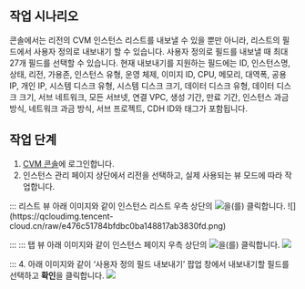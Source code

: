 ## 작업 시나리오

콘솔에서는 리전의 CVM 인스턴스 리스트를 내보낼 수 있을 뿐만 아니라, 리스트의 필드에서 사용자 정의로 내보내기 할 수 있습니다. 사용자 정의로 필드를 내보낼 때 최대 27개 필드를 선택할 수 있습니다. 현재 내보내기를 지원하는 필드에는 ID, 인스턴스명, 상태, 리전, 가용존, 인스턴스 유형, 운영 체제, 이미지 ID, CPU, 메모리, 대역폭, 공용 IP, 개인 IP, 시스템 디스크 유형, 시스템 디스크 크기, 데이터 디스크 유형, 데이터 디스크 크기, 서브 네트워크, 모든 서브넷, 연결 VPC, 생성 기간, 만료 기간, 인스턴스 과금 방식, 네트워크 과금 방식, 서브 프로젝트, CDH ID와 태그가 포함됩니다.

## 작업 단계

1.  [CVM 콘솔](https://console.cloud.tencent.com/cvm/index)에 로그인합니다.
2. 인스턴스 관리 페이지 상단에서 리전을 선택하고, 실제 사용되는 뷰 모드에 따라 작업합니다.
<dx-tabs>
::: 리스트 뷰
아래 이미지와 같이 인스턴스 리스트 우측 상단의 <img src="https://main.qcloudimg.com/raw/cea73c3a873320c8451955ce1073683d.png" style="margin:0;"></img>을(를) 클릭합니다.
![](https://qcloudimg.tencent-cloud.cn/raw/e476c51784bfdbc0ba148817ab3830fd.png)

:::
::: 탭 뷰
아래 이미지와 같이 인스턴스 페이지 우측 상단의 <img src="https://main.qcloudimg.com/raw/cea73c3a873320c8451955ce1073683d.png" style="margin:0;"></img>을(를) 클릭합니다.
![](https://qcloudimg.tencent-cloud.cn/raw/31378b42b5cd56a5af458149c1ae34a6.png)

:::
</dx-tabs>
4. 아래 이미지와 같이 ‘사용자 정의 필드 내보내기’ 팝업 창에서 내보내기할 필드를 선택하고 **확인**을 클릭합니다.
![](https://main.qcloudimg.com/raw/3d851a6c5b744abd5ff107bfedf2a04d.png)

